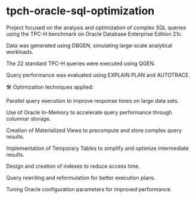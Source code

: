 # tpch-oracle-sql-optimization
Project focused on the analysis and optimization of complex SQL queries using the TPC-H benchmark on Oracle Database Enterprise Edition 21c.

Data was generated using DBGEN, simulating large-scale analytical workloads.

The 22 standard TPC-H queries were executed using QGEN.

Query performance was evaluated using EXPLAIN PLAN and AUTOTRACE.

🛠 Optimization techniques applied:

Parallel query execution to improve response times on large data sets.

Use of Oracle In-Memory to accelerate query performance through columnar storage.

Creation of Materialized Views to precompute and store complex query results.

Implementation of Temporary Tables to simplify and optimize intermediate results.

Design and creation of indexes to reduce access time.

Query rewriting and reformulation for better execution plans.

Tuning Oracle configuration parameters for improved performance.
